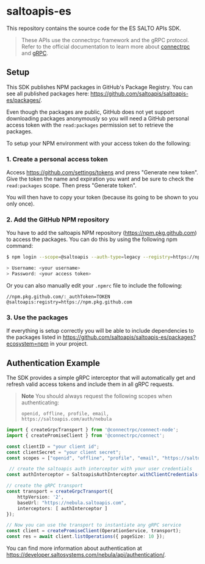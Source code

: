 # saltoapis-es

This repository contains the source code for the ES SALTO APIs SDK.

> These APIs use the connectrpc framework and the gRPC protocol.
> Refer to the official documentation to learn more about [connectrpc](https://connectrpc.com/docs/introduction) and [gRPC](https://grpc.io/docs/).

## Setup

This SDK publishes NPM packages in GitHub's Package Registry. You can see all published packages here: https://github.com/saltoapis/saltoapis-es/packages/.

Even though the packages are public, GitHub does not yet support downloading packages anonymously so you will need a GitHub personal access token with the `read:packages` permission set to retrieve the packages. 

To setup your NPM environment with your access token do the following:

### 1. Create a personal access token

Access https://github.com/settings/tokens and press "Generate new token". Give the token the name and expiration you want and be sure to check the `read:packages` scope. Then press "Generate token".

You will then have to copy your token (because its going to be shown to you only once).

### 2. Add the GitHub NPM repository

You have to add the saltoapis NPM repository (https://npm.pkg.github.com) to access the packages. You can do this by using the following npm command:
```sh
$ npm login --scope=@saltoapis --auth-type=legacy --registry=https://npm.pkg.github.com

> Username: <your username>
> Password: <your access token>
```

Or you can also manually edit your `.npmrc` file to include the following:
```
//npm.pkg.github.com/:_authToken=TOKEN
@saltoapis:registry=https://npm.pkg.github.com
```

### 3. Use the packages

If everything is setup correctly you will be able to include dependencies to the packages listed in https://github.com/saltoapis/saltoapis-es/packages?ecosystem=npm in your project.

## Authentication Example

The SDK provides a simple gRPC interceptor that will automatically get and refresh valid access tokens and include them in all gRPC requests.

> **Note**
> You should always request the following scopes when authenticating:
> ```
> openid, offline, profile, email, https://saltoapis.com/auth/nebula
> ```

```ts
import { createGrpcTransport } from '@connectrpc/connect-node';
import { createPromiseClient } from '@connectrpc/connect';

const clientID = "your client id";
const clientSecret = "your client secret";
const scopes = ["openid", "offline", "profile", "email", "https://saltoapis.com/auth/nebula"];

 // create the saltoapis auth interceptor with your user credentials
const authInterceptor = SaltoapisAuthInterceptor.withClientCredentials(clientID, clientSecret, scopes);

// create the gRPC transport
const transport = createGrpcTransport({
    httpVersion: '2',
    baseUrl: "https://nebula.saltoapis.com",
    interceptors: [ authInterceptor ]
});

// Now you can use the transport to instantiate any gRPC service
const client = createPromiseClient(OperationService, transport);
const res = await client.listOperations({ pageSize: 10 });
```

You can find more information about authentication at https://developer.saltosystems.com/nebula/api/authentication/.
